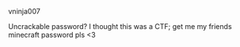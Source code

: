 vninja007

Uncrackable password? I thought this was a CTF; get me my friends minecraft password pls <3
